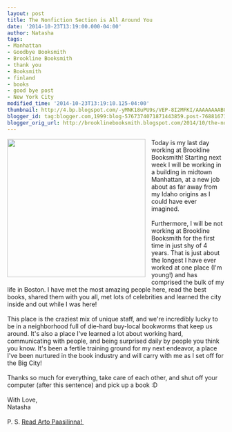 ```yaml
---
layout: post
title: The Nonfiction Section is All Around You
date: '2014-10-23T13:19:00.000-04:00'
author: Natasha
tags:
- Manhattan
- Goodbye Booksmith
- Brookline Booksmith
- thank you
- Booksmith
- finland
- books
- good bye post
- New York City
modified_time: '2014-10-23T13:19:10.125-04:00'
thumbnail: http://4.bp.blogspot.com/-yMNK18uPU9s/VEP-8I2MFKI/AAAAAAAAB0Q/2DkvyImZTTc/s72-c/10691802_352031938290047_111202081_n.jpg
blogger_id: tag:blogger.com,1999:blog-5767374071871443859.post-7688167133460731603
blogger_orig_url: http://brooklinebooksmith.blogspot.com/2014/10/the-nonfiction-section-is-all-around-you.html
---
```


<div class="separator" style="clear: both; text-align: center;"><a href="http://4.bp.blogspot.com/-yMNK18uPU9s/VEP-8I2MFKI/AAAAAAAAB0Q/2DkvyImZTTc/s1600/10691802_352031938290047_111202081_n.jpg" imageanchor="1" style="clear: left; float: left; margin-bottom: 1em; margin-right: 1em;"><img border="0" src="http://4.bp.blogspot.com/-yMNK18uPU9s/VEP-8I2MFKI/AAAAAAAAB0Q/2DkvyImZTTc/s1600/10691802_352031938290047_111202081_n.jpg" height="320" width="320" /></a></div>Today is my last day working at Brookline Booksmith! Starting next week I will be working in a building in midtown Manhattan, at a new job about as far away from my Idaho origins as I could have ever imagined.<br /><br />Furthermore, I will be not working at Brookline Booksmith for the first time in just shy of 4 years. That is just about the longest I have ever worked at one place (I'm young!) and has comprised the bulk of my life in Boston. I have met the most amazing people here, read the best books, shared them with you all, met lots of celebrities and learned the city inside and out while I was here!<br /><br />This place is the craziest mix of unique staff, and we're incredibly lucky to be in a neighborhood full of die-hard buy-local bookworms that keep us around. It's also a place I've learned a lot about working hard, communicating with people, and being surprised daily by people you think you know. It's been a fertile training ground for my next endeavor, a place I've been nurtured in the book industry and will carry with me as I set off for the Big City!<br /><br />Thanks so much for everything, take care of each other, and shut off your computer (after this sentence) and pick up a book :D<br /><br />With Love,<br />Natasha<br /><br />P. S. <a href="http://www.brooklinebooksmith-shop.com/search/apachesolr_search/arto%20paasilinna?fsort=field_popularity&amp;forder=desc">Read Arto Paasilinna!&nbsp;</a>